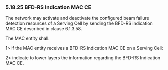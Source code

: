 ### 5.18.25 BFD-RS Indication MAC CE

The network may activate and deactivate the configured beam failure
detection resources of a Serving Cell by sending the BFD-RS indication
MAC CE described in clause 6.1.3.58.

The MAC entity shall:

1\> if the MAC entity receives a BFD-RS indication MAC CE on a Serving
Cell:

2\> indicate to lower layers the information regarding the BFD-RS
Indication MAC CE.